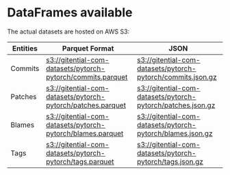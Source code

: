 # DataFrames available

The actual datasets are hosted on AWS S3:

Entities|Parquet Format|JSON
---|---|---
Commits|[s3://gitential-com-datasets/pytorch-pytorch/commits.parquet](https://s3.amazonaws.com/gitential-com-datasets/pytorch-pytorch/commits.parquet)|[s3://gitential-com-datasets/pytorch-pytorch/commits.json.gz](https://s3.amazonaws.com/gitential-com-datasets/pytorch-pytorch/commits.json.gz)
Patches|[s3://gitential-com-datasets/pytorch-pytorch/patches.parquet](https://s3.amazonaws.com/gitential-com-datasets/pytorch-pytorch/patches.parquet)|[s3://gitential-com-datasets/pytorch-pytorch/patches.json.gz](https://s3.amazonaws.com/gitential-com-datasets/pytorch-pytorch/patches.json.gz)
Blames|[s3://gitential-com-datasets/pytorch-pytorch/blames.parquet](https://s3.amazonaws.com/gitential-com-datasets/pytorch-pytorch/blames.parquet)|[s3://gitential-com-datasets/pytorch-pytorch/blames.json.gz](https://s3.amazonaws.com/gitential-com-datasets/pytorch-pytorch/blames.json.gz)
Tags|[s3://gitential-com-datasets/pytorch-pytorch/tags.parquet](https://s3.amazonaws.com/gitential-com-datasets/pytorch-pytorch/tags.parquet)|[s3://gitential-com-datasets/pytorch-pytorch/tags.json.gz](https://s3.amazonaws.com/gitential-com-datasets/pytorch-pytorch/tags.json.gz)
